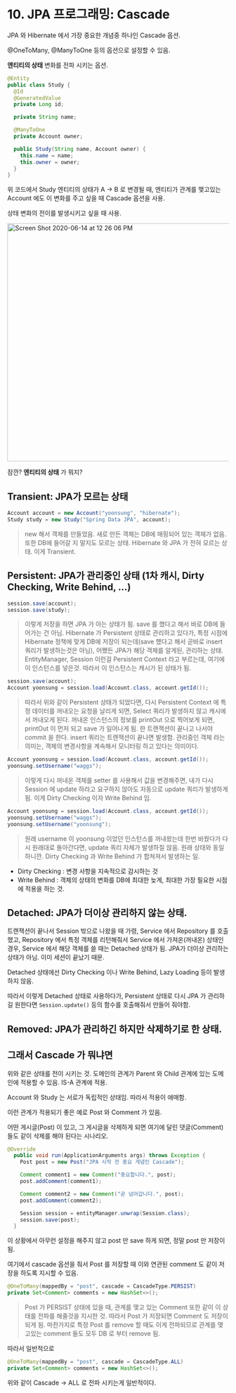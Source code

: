 # 10. JPA 프로그래밍: Cascade

JPA 와 Hibernate 에서 가장 중요한 개념중 하나인 Cascade 옵션.

@OneToMany, @ManyToOne 등의 옵션으로 설정할 수 있음.

__엔티티의 상태__ 변화를 전파 시키는 옵션.

```java
@Entity
public class Study {
  @Id
  @GeneratedValue
  private Long id;

  private String name;

  @ManyToOne
  private Account owner;

  public Study(String name, Account owner) {
    this.name = name;
    this.owner = owner;
  }
}
```

위 코드에서 Study 엔티티의 상태가 A -> B 로 변경될 때, 
엔티티가 관계를 맺고있는 Account 에도 이 변화를 주고 싶을 때 Cascade 옵션을 사용.

상태 변화의 전이를 발생시키고 싶을 때 사용.

<img width="542" alt="Screen Shot 2020-06-14 at 12 26 06 PM" src="https://user-images.githubusercontent.com/35681772/84583971-49efa600-ae3a-11ea-9597-9f1c9c75f234.png">

잠깐? __엔티티의 상태__ 가 뭐지?
## Transient: JPA가 모르는 상태
```java
Account account = new Account("yoonsung", "hibernate");
Study study = new Study("Spring Data JPA", account);
```
> new 해서 객체를 만들었음. 새로 만든 객체는 DB에 매핑되어 있는 객체가 없음. 또한 DB에 들어갈 지 말지도 모르는 상태. Hibernate 와 JPA 가 전혀 모르는 상태. 이게 Transient.

## Persistent: JPA가 관리중인 상태 (1차 캐시, Dirty Checking, Write Behind, ...)
```java
session.save(account);
session.save(study);
```
> 이렇게 저장을 하면 JPA 가 아는 상태가 됨. save 를 했다고 해서 바로 DB에 들어가는 건 아님. Hibernate 가 Persistent 상태로 관리하고 있다가, 특정 시점에 Hibernate 정책에 맞게 DB에 저장이 되는데(save 헀다고 해서 곧바로 insert 쿼리가 발생하는것은 아님), 어쨌든 JPA가 해당 객체를 알게된, 관리하는 상태.
> EntityManager, Session 이런걸 Persistent Context 라고 부르는데, 여기에 이 인스턴스를 넣은것. 따라서 이 인스턴스는 캐시가 된 상태가 됨. 

```java
session.save(account);
Account yoonsung = session.load(Account.class, account.getId());
```
> 따라서 위와 같이 Persistent 상태가 되었다면, 다시 Persistent Context 에 특정 데이터를 꺼내오는 요청을 날리게 되면, Select 쿼리가 발생하지 않고 캐시에서 꺼내오게 된다.
> 꺼내온 인스턴스의 정보를 printOut 으로 찍어보게 되면, printOut 이 먼저 되고 save 가 일어나게 됨. 한 트랜잭션이 끝나고 나서야 commit 을 한다. insert 쿼리는 트랜잭션이 끝나면 발생함.
> 관리중인 객체 라는 의미는, 객체의 변경사항을 계속해서 모니터링 하고 있다는 의미이다.

```java
Account yoonsung = session.load(Account.class, account.getId());
yoonsung.setUsername("waggs");
```
> 이렇게 다시 꺼내온 객체를 setter 를 사용해서 값을 변경해주면, 내가 다시 Session 에 update 하라고 요구하지 않아도 자동으로 update 쿼리가 발생하게 됨. 이게 Dirty Checking 이자 Write Behind 임.

```java
Account yoonsung = session.load(Account.class, account.getId());
yoonsung.setUsername("waggs");
yoonsung.setUsername("yoonsung");
```
> 원래 username 이 yoonsung 이었던 인스턴스를 꺼내왔는데 한번 바꿨다가 다시 원래대로 돌아간다면, update 쿼리 자체가 발생하질 않음. 원래 상태와 동일하니깐. Dirty Checking 과 Write Behind 가 합쳐져서 발생하는 일.

 - Dirty Checking : 변경 사항을 지속적으로 감시하는 것
 - Write Behind : 객체의 상태의 변화를 DB에 최대한 늦게, 최대한 가장 필요한 시점에 적용을 하는 것.

## Detached: JPA가 더이상 관리하지 않는 상태.

트랜잭션이 끝나서 Session 밖으로 나왔을 때 가령, Service 에서 Repository 를 호출했고, Repository 에서 특정 객체를 리턴해줘서 Service 에서 가져온(꺼내온) 상태인 경우, Service 에서 해당 객체를 쓸 때는 Detached 상태가 됨. JPA가 더이상 관리하는 상태가 아님. 이미 세션이 끝났기 때문.

Detached 상태에선 Dirty Checking 이나 Write Behind, Lazy Loading 등이 발생하지 않음.

따라서 이렇게 Detached 상태로 사용하다가, Persistent 상태로 다시 JPA 가 관리하길 원한다면 ```Session.update()``` 등의 함수를 호출해줘서 만들어 줘야함.

## Removed: JPA가 관리하긴 하지만 삭제하기로 한 상태.

## 그래서 Cascade 가 뭐냐면

위와 같은 상태를 전이 시키는 것. 도메인의 관계가 Parent 와 Child 관계에 있는 도메인에 적용할 수 있음. IS-A 관계에 적용.

Account 와 Study 는 서로가 독립적인 상태임. 따라서 적용이 애매함.

이런 관계가 적용되기 좋은 예로 Post 와 Comment 가 있음.

어떤 게시글(Post) 이 있고, 그 게시글을 삭제하게 되면 여기에 달린 댓글(Comment) 들도 같이 삭제를 해야 된다는 시나리오.

```java
@Override
  public void run(ApplicationArguments args) throws Exception {
    Post post = new Post("JPA 시작 전 중요 개념인 Cascade");

    Comment comment1 = new Comment("중요합니다.", post);
    post.addComment(comment1);

    Comment comment2 = new Comment("곧 넘어갑니다.", post);
    post.addComment(comment2);

    Session session = entityManager.unwrap(Session.class);
    session.save(post);
  }
```

이 상황에서 아무런 설정을 해주지 않고 post 만 save 하게 되면, 정말 post 만 저장이 됨.

여기에서 cascade 옵션을 줘서 Post 를 저장할 때 이와 연관된 comment 도 같이 저장을 하도록 지시할 수 있음.

```java
@OneToMany(mappedBy = "post", cascade = CascadeType.PERSIST)
private Set<Comment> comments = new HashSet<>();
```
> Post 가 PERSIST 상태에 있을 때, 관계를 맺고 있는 Comment 또한 같이 이 상태를 전파를 해줄것을 지시한 것.
> 따라서 Post 가 저장되면 Comment 도 저장이 되게 됨.
> 마찬가지로 특정 Post 를 remove 할 때도 이게 전파되므로 관계를 맺고있는 comment 들도 모두 DB 로 부터 remove 됨.

따라서 일반적으로 
```java
@OneToMany(mappedBy = "post", cascade = CascadeType.ALL)
private Set<Comment> comments = new HashSet<>();
```
위와 같이 Cascade -> ALL 로 전파 시키는게 일반적이다.
